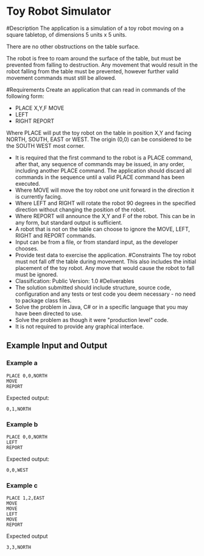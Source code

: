 Toy Robot Simulator
===================

#Description
The application is a simulation of a toy robot moving on a square tabletop, of dimensions 5 units x 5 units. 

There are no other obstructions on the table surface.

The robot is free to roam around the surface of the table, but must be prevented from falling to destruction. Any movement that would result in the robot falling from the table must be prevented, however further valid movement commands must still be allowed.

#Requirements
Create an application that can read in commands of the following form:

- PLACE X,Y,F MOVE
- LEFT
- RIGHT REPORT
 
Where PLACE will put the toy robot on the table in position X,Y and facing NORTH, SOUTH, EAST or WEST. The origin (0,0) can be considered to be the SOUTH WEST most corner.
- It is required that the first command to the robot is a PLACE command, after that, any sequence of commands may be issued, in any order, including another PLACE command. The application should discard all commands in the sequence until a valid PLACE command has been executed.
- Where MOVE will move the toy robot one unit forward in the direction it is currently facing.
- Where LEFT and RIGHT will rotate the robot 90 degrees in the specified direction without changing the position of the robot.
- Where REPORT will announce the X,Y and F of the robot. This can be in any form, but standard output is sufficient.
- A robot that is not on the table can choose to ignore the MOVE, LEFT, RIGHT and REPORT commands.
- Input can be from a file, or from standard input, as the developer chooses.
- Provide test data to exercise the application.
#Constraints
The toy robot must not fall off the table during movement. This also includes the initial placement of the toy robot. Any move that would cause the robot to fall must be ignored.
- Classification: Public Version: 1.0
#Deliverables
- The solution submitted should include structure, source code, configuration and any tests or test code you deem necessary - no need to package class files.
- Solve the problem in Java, C# or in a specific language that you may have been directed to use.
- Solve the problem as though it were "production level" code.
- It is not required to provide any graphical interface.

Example Input and Output
------------------------

### Example a

    PLACE 0,0,NORTH
    MOVE
    REPORT

Expected output:

    0,1,NORTH

### Example b

    PLACE 0,0,NORTH
    LEFT
    REPORT

Expected output:

    0,0,WEST

### Example c

    PLACE 1,2,EAST
    MOVE
    MOVE
    LEFT
    MOVE
    REPORT

Expected output

    3,3,NORTH